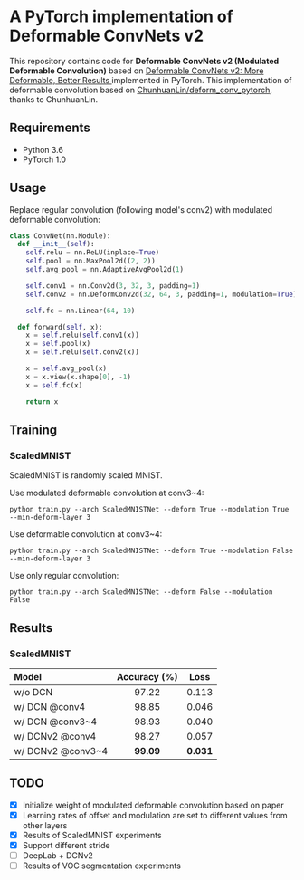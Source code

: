 # A PyTorch implementation of Deformable ConvNets v2
This repository contains code for **Deformable ConvNets v2 (Modulated Deformable Convolution)** based on [Deformable ConvNets v2: More Deformable, Better Results
](https://arxiv.org/abs/1811.11168) implemented in PyTorch. This implementation of deformable convolution based on [ChunhuanLin/deform_conv_pytorch](https://github.com/ChunhuanLin/deform_conv_pytorch), thanks to ChunhuanLin.

## Requirements
- Python 3.6
- PyTorch 1.0

## Usage
Replace regular convolution (following model's conv2) with modulated deformable convolution:
```python
class ConvNet(nn.Module):
  def __init__(self):
    self.relu = nn.ReLU(inplace=True)
    self.pool = nn.MaxPool2d((2, 2))
    self.avg_pool = nn.AdaptiveAvgPool2d(1)

    self.conv1 = nn.Conv2d(3, 32, 3, padding=1)
    self.conv2 = nn.DeformConv2d(32, 64, 3, padding=1, modulation=True)

    self.fc = nn.Linear(64, 10)

  def forward(self, x):
    x = self.relu(self.conv1(x))
    x = self.pool(x)
    x = self.relu(self.conv2(x))

    x = self.avg_pool(x)
    x = x.view(x.shape[0], -1)
    x = self.fc(x)

    return x
```

## Training
### ScaledMNIST
ScaledMNIST is randomly scaled MNIST.

Use modulated deformable convolution at conv3~4:
```
python train.py --arch ScaledMNISTNet --deform True --modulation True --min-deform-layer 3
```
Use deformable convolution at conv3~4:
```
python train.py --arch ScaledMNISTNet --deform True --modulation False --min-deform-layer 3
```
Use only regular convolution:
```
python train.py --arch ScaledMNISTNet --deform False --modulation False
```

## Results
### ScaledMNIST
| Model                   |   Accuracy (%)    |   Loss   |
|:------------------------|:-----------------:|:--------:|
| w/o DCN                 |             97.22 |     0.113|
| w/  DCN @conv4          |             98.85 |     0.046|
| w/  DCN @conv3~4        |             98.93 |     0.040|
| w/  DCNv2 @conv4        |             98.27 |     0.057|
| w/  DCNv2 @conv3~4      |         **99.09** | **0.031**|

## TODO
 - [x] Initialize weight of modulated deformable convolution based on paper
 - [x] Learning rates of offset and modulation are set to different values from other layers
 - [x] Results of ScaledMNIST experiments
 - [x] Support different stride
 - [ ] DeepLab + DCNv2
 - [ ] Results of VOC segmentation experiments
